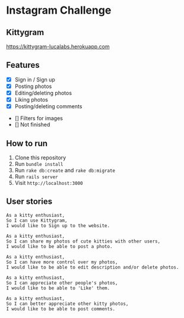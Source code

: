 Instagram Challenge
===================
## Kittygram

https://kittygram-lucalabs.herokuapp.com

## Features
- [x] Sign in / Sign up
- [x] Posting photos
- [x] Editing/deleting photos
- [x] Liking photos
- [x] Posting/deleting comments
- [] Filters for images
- [] Not finished

## How to run
1. Clone this repository
2. Run `bundle install`
3. Run `rake db:create` and `rake db:migrate`
4. Run `rails server`
5. Visit `http://localhost:3000`

## User stories
```
As a kitty enthusiast,
So I can use Kittygram,
I would like to Sign up to the website.

As a kitty enthusiast,
So I can share my photos of cute kitties with other users,
I would like to be able to post a photo.

As a kitty enthusiast,
So I can have more control over my photos,
I would like to be able to edit description and/or delete photos.

As a kitty enthusiast,
So I can appreciate other people's photos,
I would like to be able to 'Like' them.

As a kitty enthusiast,
So I can better appreciate other kitty photos,
I would like to be able to post comments.
```

